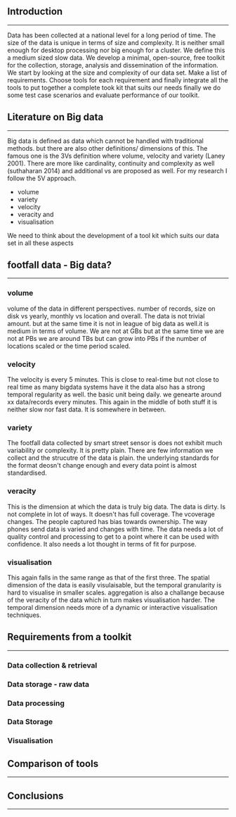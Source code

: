 ## Introduction
--------------------------------------------------------------------------------

Data has been collected at a national level for a long period of time. The size
of the data is unique in terms of size and complexity. It is neither small
enough for desktop processing nor big enough for a cluster. We define this a
medium sized slow data. We develop a minimal, open-source, free toolkit for the
collection, storage, analysis and dissemination of the information. We start by
looking at the size and complexity of our data set. Make a list of requirements.
Choose tools for each requirement and finally integrate all the tools to put
together a complete took kit that suits our needs finally we do some test case
scenarios and evaluate performance of our toolkit.

## Literature on Big data
--------------------------------------------------------------------------------

Big data is defined as data which cannot be handled with traditional methods.
but there are also other definitions/ dimensions of this. The famous one is the
3Vs definition where volume, velocity and variety (Laney 2001). There are more
like cardinality, continuity and complexity as well (suthaharan 2014) and
additional vs are proposed as well. For my research I follow the 5V approach.
 
 - volume
 - variety
 - velocity
 - veracity and
 - visualisation

We need to think about the development of a tool kit which suits our data set in
all these aspects


## footfall data - Big data?
--------------------------------------------------------------------------------

### volume
volume of the data in different perspectives. number of records, size on disk vs
yearly, monthly vs location and overall. The data is not trivial amount. but at
the same time it is not in league of big data as well.it is medium in terms of
volume. We are not at GBs but at the same time we are not at PBs we are around
TBs but can grow into PBs if the number of locations scaled or the time period
scaled.

### velocity
The velocity is every 5 minutes. This is close to real-time but not close to
real time as many bigdata systems have it the data also has a strong temporal
regularity as well. the basic unit being daily. we genearte around xx
data/records every minutes. This again in the middle of both stuff it is neither
slow nor fast data. It is somewhere in between.

### variety
The footfall data collected by smart street sensor is does not exhibit much
variability or complexity. It is pretty plain. There are few information we
collect and the strucutre of the data is plain. the underlying standards for the
format deosn't change enough and every data point is almost standardised.

### veracity
This is the dimension at which the data is truly big data. The data is dirty. Is
not complete in lot of ways. It doesn't has full coverage. The vcoverage
changes. The people captured has bias towards ownership. The way phones send
data is varied and changes with time. The data needs a lot of quality control
and processing to get to a point where it can be used with confidence. It also
needs a lot thought in terms of fit for purpose.

### visualisation
This again falls in the same range as that of the first three. The spatial
dimension of the data is easily visulaisable, but the temporal granularity is
hard to visualise in smaller scales. aggregation is also a challange because of
the veracity of the data which in turn makes visualisation harder. The temporal
dimension needs more of a dynamic or interactive visualisation techniques.

## Requirements from a toolkit
--------------------------------------------------------------------------------

### Data collection & retrieval

### Data storage - raw data

### Data processing

### Data Storage

### Visualisation

## Comparison of tools
--------------------------------------------------------------------------------

## Conclusions
--------------------------------------------------------------------------------

